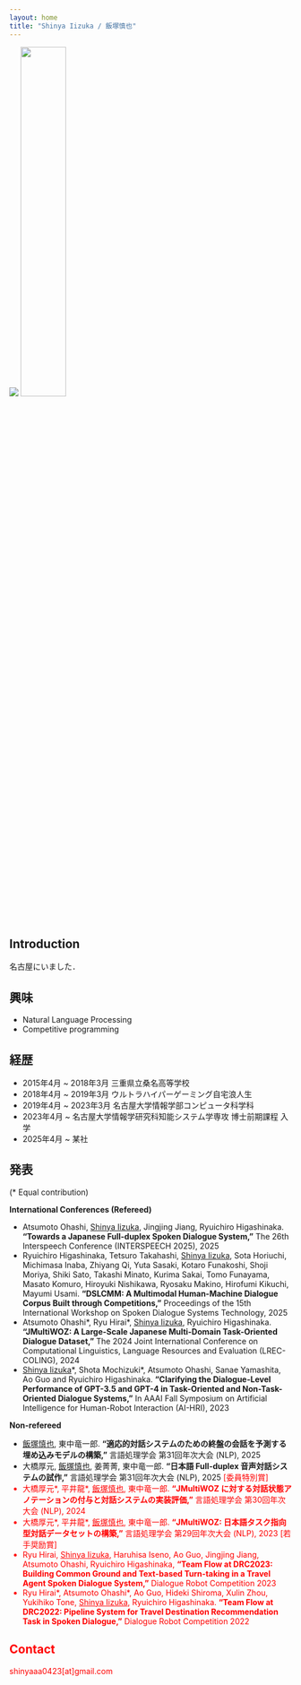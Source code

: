 ```yaml
---
layout: home
title: "Shinya Iizuka / 飯塚慎也"
---
```

<img src="https://github.com/shinyaaa1003/shinyaaa1003.github.io/assets/109857419/b52d37e7-ff51-489d-a9db-1da903e21a2d"> <img src="https://github.com/user-attachments/assets/f68be76c-a90f-48d7-a2c7-77fa999dfd80" width="40%">

## Introduction

名古屋にいました．

## 興味

- Natural Language Processing
- Competitive programming

## 経歴
- 2015年4月 ~ 2018年3月 三重県立桑名高等学校 
- 2018年4月 ~ 2019年3月 ウルトラハイパーゲーミング自宅浪人生
- 2019年4月 ~ 2023年3月 名古屋大学情報学部コンピュータ科学科 
- 2023年4月 ~ 名古屋大学情報学研究科知能システム学専攻 博士前期課程 入学
- 2025年4月 ~ 某社

## 発表
(* Equal contribution)

**International Conferences (Refereed)**
- Atsumoto Ohashi, <u>Shinya Iizuka</u>, Jingjing Jiang, Ryuichiro Higashinaka. **“Towards a Japanese Full-duplex Spoken Dialogue System,”** The 26th Interspeech Conference (INTERSPEECH 2025), 2025
- Ryuichiro Higashinaka, Tetsuro Takahashi, <u>Shinya Iizuka</u>, Sota Horiuchi, Michimasa Inaba, Zhiyang Qi, Yuta Sasaki, Kotaro Funakoshi, Shoji Moriya, Shiki Sato, Takashi Minato, Kurima Sakai, Tomo Funayama, Masato Komuro, Hiroyuki Nishikawa, Ryosaku Makino, Hirofumi Kikuchi, Mayumi Usami. **“DSLCMM: A Multimodal Human-Machine Dialogue Corpus Built through Competitions,”** Proceedings of the 15th International Workshop on Spoken Dialogue Systems Technology, 2025
- Atsumoto Ohashi\*, Ryu Hirai\*, <u>Shinya Iizuka</u>, Ryuichiro Higashinaka. **“JMultiWOZ: A Large-Scale Japanese Multi-Domain Task-Oriented Dialogue Dataset,”** The 2024 Joint International Conference on Computational Linguistics, Language Resources and Evaluation (LREC-COLING), 2024
- <u>Shinya Iizuka</u>\*, Shota Mochizuki\*, Atsumoto Ohashi, Sanae Yamashita, Ao Guo and Ryuichiro Higashinaka. **“Clarifying the Dialogue-Level Performance of GPT-3.5 and GPT-4 in Task-Oriented and Non-Task-Oriented Dialogue Systems,”** In AAAI Fall Symposium on Artificial Intelligence for Human-Robot Interaction (AI-HRI), 2023

**Non-refereed**
- <u>飯塚慎也</u>, 東中竜一郎. **“適応的対話システムのための終盤の会話を予測する埋め込みモデルの構築,”** 言語処理学会 第31回年次大会 (NLP), 2025
- 大橋厚元, <u>飯塚慎也</u>, 姜菁菁, 東中竜一郎. **“日本語 Full-duplex 音声対話システムの試作,”** 言語処理学会 第31回年次大会 (NLP), 2025  <font color="red">[委員特別賞]
- 大橋厚元\*, 平井龍\*, <u>飯塚慎也</u>, 東中竜一郎. **“JMultiWOZ に対する対話状態アノテーションの付与と対話システムの実装評価,”** 言語処理学会 第30回年次大会 (NLP), 2024
- 大橋厚元\*, 平井龍\*, <u>飯塚慎也</u>, 東中竜一郎. **“JMultiWOZ: 日本語タスク指向型対話データセットの構築,”** 言語処理学会 第29回年次大会 (NLP), 2023 <font color="red">[若手奨励賞]</font>
- Ryu Hirai, <u>Shinya Iizuka</u>, Haruhisa Iseno, Ao Guo, Jingjing Jiang, Atsumoto Ohashi, Ryuichiro Higashinaka, **“Team Flow at DRC2023: Building Common Ground and Text-based Turn-taking in a Travel Agent Spoken Dialogue System,”** Dialogue Robot Competition 2023
- Ryu Hirai\*, Atsumoto Ohashi\*, Ao Guo, Hideki Shiroma, Xulin Zhou, Yukihiko Tone, <u>Shinya Iizuka</u>, Ryuichiro Higashinaka. **“Team Flow at DRC2022: Pipeline System for Travel Destination Recommendation Task in Spoken Dialogue,”** Dialogue Robot Competition 2022

## Contact
shinyaaa0423[at]gmail.com
